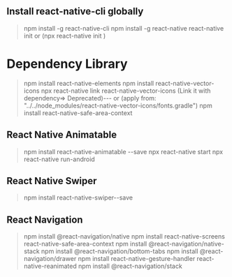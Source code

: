 ## Install react-native-cli globally

> npm install -g react-native-cli
> npm install -g react-native
> react-native init <ProjectName> or (npx react-native init <ProjectName>)

# Dependency Library

> npm install react-native-elements
> npm install react-native-vector-icons
> npx react-native link react-native-vector-icons (Link it with dependency=> Deprecated)---
> or (apply from: "../../node_modules/react-native-vector-icons/fonts.gradle")
> npm install react-native-safe-area-context

## React Native Animatable

> npm install react-native-animatable --save
> npx react-native start
> npx react-native run-android

## React Native Swiper

> npm install react-native-swiper--save

## React Navigation

> npm install @react-navigation/native
> npm install react-native-screens react-native-safe-area-context
> npm install @react-navigation/native-stack
> npm install @react-navigation/bottom-tabs
> npm install @react-navigation/drawer
> npm install react-native-gesture-handler react-native-reanimated
> npm install @react-navigation/stack
